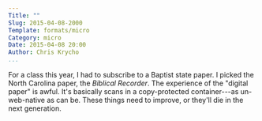 ```yaml
---
Title: ""
Slug: 2015-04-08-2000
Template: formats/micro
Category: micro
Date: 2015-04-08 20:00
Author: Chris Krycho
...
```


For a class this year, I had to subscribe to a Baptist state paper. I picked the
North Carolina paper, the _Biblical Recorder_. The experience of the "digital
paper" is awful. It's basically scans in a copy-protected container---as
un-web-native as can be. These things need to improve, or they'll die in the
next generation.
